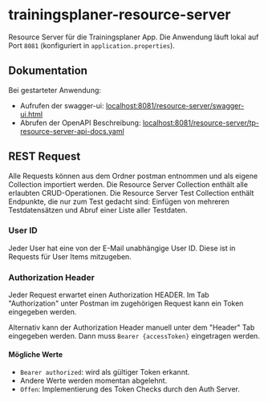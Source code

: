 # trainingsplaner-resource-server

Resource Server für die Trainingsplaner App. Die Anwendung läuft lokal auf Port ``8081`` 
(konfiguriert in ``application.properties``).

## Dokumentation
Bei gestarteter Anwendung:
* Aufrufen der swagger-ui: <localhost:8081/resource-server/swagger-ui.html>
* Abrufen der OpenAPI Beschreibung: <localhost:8081/resource-server/tp-resource-server-api-docs.yaml>

## REST Request
Alle Requests können aus dem Ordner postman entnommen und als eigene Collection importiert werden. 
Die Resource Server Collection enthält alle erlaubten CRUD-Operationen.
Die Resource Server Test Collection enthält Endpunkte, die nur zum Test gedacht sind: Einfügen von mehreren 
Testdatensätzen und Abruf einer Liste aller Testdaten.

### User ID
Jeder User hat eine von der E-Mail unabhängige User ID. Diese ist in Requests für User Items mitzugeben. 

### Authorization Header
Jeder Request erwartet einen Authorization HEADER. Im Tab "Authorization" unter Postman im zugehörigen Request kann ein 
Token eingegeben werden.

Alternativ kann der Authorization Header manuell unter dem "Header" Tab eingegeben werden. Dann muss 
``Bearer {accessToken}`` eingetragen werden.

#### Mögliche Werte
* ``Bearer authorized``: wird als gültiger Token erkannt.
* Andere Werte werden momentan abgelehnt.
* `Offen`: Implementierung des Token Checks durch den Auth Server.
